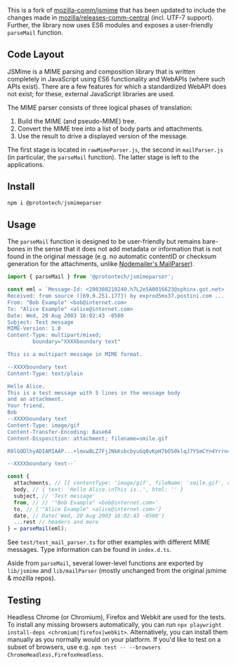 This is a fork of [mozilla-comm/jsmime](https://github.com/mozilla-comm/jsmime) that has been updated to include the changes made in [mozilla/releases-comm-central](https://github.com/mozilla/releases-comm-central/tree/master/mailnews/mime/jsmime) (incl. UTF-7 support).
Further, the library now uses ES6 modules and exposes a user-friendly `parseMail` function.

## Code Layout

JSMime is a MIME parsing and composition library that is written completely in
JavaScript using ES6 functionality and WebAPIs (where such APIs exist). There
are a few features for which a standardized WebAPI does not exist; for these,
external JavaScript libraries are used.

The MIME parser consists of three logical phases of translation:

1. Build the MIME (and pseudo-MIME) tree.
2. Convert the MIME tree into a list of body parts and attachments.
3. Use the result to drive a displayed version of the message.

The first stage is located in `rawMimeParser.js`, the second in `mailParser.js` (in particular, the `parseMail` function). The latter stage is left to the applications.

## Install

```js
npm i @protontech/jsmimeparser
```

## Usage

The `parseMail` function is designed to be user-friendly but remains bare-bones in the sense that it does not add metadata or information that is not found in the original message (e.g. no automatic contentID or checksum generation for the attachments, unlike [Nodemailer's MailParser](https://github.com/nodemailer/mailparser)).

```js
import { parseMail } from '@protontech/jsmimeparser';

const eml = `Message-Id: <200308210240.h7L2e5A0016623@sphinx.got.net>
Received: from source ([69.9.251.177]) by exprod5mx37.postini.com ...
From: "Bob Example" <bob@internet.com>
To: "Alice Example" <alice@internet.com>
Date: Wed, 20 Aug 2003 16:02:43 -0500
Subject: Test message
MIME-Version: 1.0
Content-Type: multipart/mixed;
        boundary="XXXXboundary text"

This is a multipart message in MIME format.

--XXXXboundary text
Content-Type: text/plain

Hello Alice.
This is a test message with 5 lines in the message body
and an attachment.
Your friend,
Bob
--XXXXboundary text
Content-Type: image/gif
Content-Transfer-Encoding: Base64
Content-Disposition: attachment; filename=smile.gif

R0lGODlhyADIAMIAAP...+lmxwBLZ7FjJNkKsbcbyuGq0vKpH7bO50klqJ7YSmCYn4Yrrn4+elGsurYeoKy67e/ZqrrfogivvvONu4i6B8CJ6L77nguKigD0O7FK+mhhskoZIEhzwJwpjxLCFUy7co8ANH1xwxhY/LIpdIB/qmr6Hhvztfih+XPLKJ6c4HsYtK2ByvShb9UQCADs=

--XXXXboundary text--`

const {
  attachments, // [{ contentType: 'image/gif', fileName: 'smile.gif', content: Uint8Array[71, 73, 70..], ... }]
  body, // { text: 'Hello Alice.\nThis is..', html: '' }
  subject, // 'Test message'
  from, // // '"Bob Example" <bob@internet.com>'
  to, // ['"Alice Example" <alice@internet.com>']
  date, // Date('Wed, 20 Aug 2003 16:02:43 -0500')
  ...rest // headers and more
} = parseMail(eml);
```

See `test/test_mail_parser.ts` for other examples with different MIME messages. Type information can be found in `index.d.ts`.

Aside from `parseMail`, several lower-level functions are exported by `lib/jsmime` and `lib/mailParser` (mostly unchanged from the original jsmime & mozilla repos).

## Testing
Headless Chrome (or Chromium), Firefox and Webkit are used for the tests.
To install any missing browsers automatically, you can run `npx playwright install-deps <chromium|firefox|webkit>`. Alternatively, you can install them manually as you normally would on your platform.
If you'd like to test on a subset of browsers, use e.g. `npm test -- --browsers ChromeHeadless,FirefoxHeadless`.
